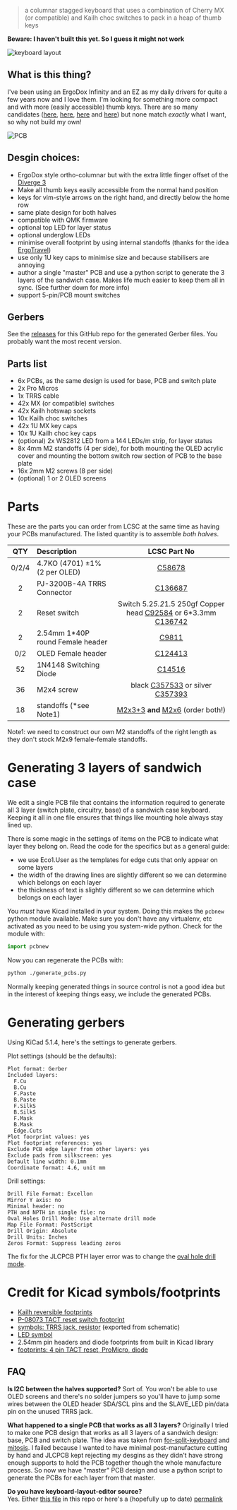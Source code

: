 > a columnar stagged keyboard that uses a combination of Cherry MX (or
> compatible) and Kailh choc switches to pack in a heap of thumb keys

**Beware: I haven't built this yet. So I guess it might not work**

![keyboard layout](./layout.png)
## What is this thing?
I've been using an ErgoDox Infinity and an EZ as my daily drivers for quite a
few years now and I love them. I'm looking for something more compact and with
more (easily accessible) thumb keys. There are so many candidates
([here](https://docs.google.com/spreadsheets/d/19-rTWbp8SCKdZFByPZu3RT8NSF8vVddDe8WL6R6b1qQ/edit?usp=sharing),
[here](https://keebfol.io/), [here](https://golem.hu/boards/) and
[here](https://github.com/diimdeep/awesome-split-keyboards)) but none match
*exactly* what I want, so why not build my own!

![PCB](./render-pcb.png)

## Desgin choices:
  - ErgoDox style ortho-columnar but with the extra little finger offset of the
      [Diverge 3](https://unikeyboard.io/product/diverge-3/)
  - Make all thumb keys easily accessible from the normal hand position
  - keys for vim-style arrows on the right hand, and directly below the home row
  - same plate design for both halves
  - compatible with QMK firmware
  - optional top LED for layer status
  - optional underglow LEDs
  - minimise overall footprint by using internal standoffs (thanks for the idea
      [ErgoTravel](https://github.com/jpconstantineau/ErgoTravel))
  - use only 1U key caps to minimise size and because stabilisers are annoying
  - author a single "master" PCB and use a python script to generate the 3
      layers of the sandwich case. Makes life much easier to keep them all in
      sync. (See further down for more info)
  - support 5-pin/PCB mount switches

## Gerbers
See the [releases](https://github.com/tomsaleeba/ergoslab/releases) for this
GitHub repo for the generated Gerber files. You probably want the most recent
version.

## Parts list
  - 6x PCBs, as the same design is used for base, PCB and switch plate
  - 2x Pro Micros
  - 1x TRRS cable
  - 42x MX (or compatible) switches
  - 42x Kailh hotswap sockets
  - 10x Kailh choc switches
  - 42x 1U MX key caps
  - 10x 1U Kailh choc key caps
  - (optional) 2x WS2812 LED from a 144 LEDs/m strip, for layer status
  - 8x 4mm M2 standoffs (4 per side), for both mounting the OLED acrylic cover
      and mounting the bottom switch row section of PCB to the base plate
  - 16x 2mm M2 screws (8 per side)
  - (optional) 1 or 2 OLED screens

# Parts
These are the parts you can order from LCSC at the same time as having your PCBs
manufactured. The listed quantity is to assemble *both halves*.

| QTY |  Description                       |  LCSC Part No |
| :---: | :--- | :---: |
|0/2/4| 4.7KO (4701) ±1% (2 per OLED)     |  [C58678](https://lcsc.com/product-detail/Metal-Film-Resistor-TH_4-7KR-4701-1_C58678.html) |
| 2  |  PJ-3200B-4A TRRS Connector         |  [C136687](https://lcsc.com/product-detail/Audio-Video-Connectors_Korean-Hroparts-Elec-PJ-3200B-4A_C136687.html) |
| 2  |  Reset switch                       |  Switch 5.2*5.2*1.5 250gf Copper head [C92584](https://lcsc.com/product-detail/Tactile-Switches_Switch-5-2-5-2-1-5-250gf-Copper-head_C92584.html) or 6*3.3mm [C136742](https://lcsc.com/product-detail/Tactile-Switches_Korean-Hroparts-Elec-K2-1101DT-A4SW-01black_C136742.html) |
| 2  |  2.54mm 1*40P round Female header   |  [C9811](https://lcsc.com/product-detail/Female-Header_2-54mm-1-40P-round-Female-header_C9811.html) |
|0/2 |  OLED Female header                 |  [C124413](https://lcsc.com/product-detail/Pin-Header-Female-Header_Ckmtw-Shenzhen-Cankemeng-C124413_C124413.html) |
| 52 |  1N4148 Switching Diode             |  [C14516](https://lcsc.com/product-detail/Switching-Diode_1N4148_C14516.html) |
| 36 |  M2x4 screw                         |  black [C357533](https://lcsc.com/product-detail/Screw_Shuntian-PM2X4_C357533.html) or silver [C357393](https://lcsc.com/product-detail/Screw_Shuntian-PM2X4_C357393.html) |
| 18 |  standoffs (*see Note1)             |  [M2x3+3](https://lcsc.com/product-detail/Studs_Made-in-China-Made-in-China-M2-3-3_C192879.html) **and** [M2x6](https://lcsc.com/product-detail/Studs_Made-in-China-Made-in-China-M2-6-3-5_C193468.html) (order both!) |

Note1: we need to construct our own M2 standoffs of the right length as they
don't stock M2x9 female-female standoffs.


# Generating 3 layers of sandwich case
We edit a single PCB file that contains the information required to generate all
3 layer (switch plate, circuitry, base) of a sandwich case keyboard. Keeping it
all in one file ensures that things like mounting hole always stay lined up.

There is some magic in the settings of items on the PCB to indicate what layer
they belong on. Read the code for the specifics but as a general guide:
  - we use Eco1.User as the templates for edge cuts that only appear on some
      layers
  - the width of the drawing lines are slightly different so we can determine
      which belongs on each layer
  - the thickness of text is slightly different so we can determine which
      belongs on each layer

You *must* have Kicad installed in your system. Doing this makes the `pcbnew`
python module available. Make sure you don't have any virtualenv, etc activated
as you need to be using you system-wide python. Check for the module with:

```python
import pcbnew
```

Now you can regenerate the PCBs with:

```bash
python ./generate_pcbs.py
```

Normally keeping generated things in source control is not a good idea but in
the interest of keeping things easy, we include the generated PCBs.


# Generating gerbers
Using KiCad 5.1.4, here's the settings to generate gerbers.

Plot settings (should be the defaults):
```
Plot format: Gerber
Included layers:
  F.Cu
  B.Cu
  F.Paste
  B.Paste
  F.SilkS
  B.SilkS
  F.Mask
  B.Mask
  Edge.Cuts
Plot foorprint values: yes
Plot footprint references: yes
Exclude PCB edge layer from other layers: yes
Exclude pads from silkscreen: yes
Default line width: 0.1mm
Coordinate format: 4.6, unit mm
```

Drill settings:
```
Drill File Format: Excellon
Mirror Y axis: no
Minimal header: no
PTH and NPTH in single file: no
Oval Holes Drill Mode: Use alternate drill mode
Map File Format: PostScript
Drill Origin: Absolute
Drill Units: Inches
Zeros Format: Suppress leading zeros
```

The fix for the JLCPCB PTH layer error was to change the [oval hole drill
mode](https://forum.kicad.info/t/jlcpcb-gives-me-warnings-on-drill-and-edge-cuts/17565/25).

# Credit for Kicad symbols/footprints
- [Kailh reversible footprints](https://github.com/daprice/keyswitches.pretty/blob/master/Kailh_socket_reversible.kicad_mod)
- [P-08073 TACT reset switch footprint](https://github.com/kata0510/minisplit/tree/master/minisplit-footprint.pretty)
- [symbols: TRRS jack, resistor](https://github.com/MakotoKurauchi/helix/tree/master/PCB/beta) (exported from schematic)
- [LED symbol](https://github.com/tmk/kicad_lib_tmk)
- 2.54mm pin headers and diode footprints from built in Kicad library
- [footprints: 4 pin TACT reset, ProMicro, diode](https://github.com/jpconstantineau/ErgoTravel/tree/master/Library/footprints.pretty)

## FAQ
**Is I2C between the halves supported?**
Sort of. You won't be able to use OLED screens and there's no solder jumpers so
you'll have to jump some wires between the OLED header SDA/SCL pins and the
SLAVE_LED pin/data pin on the unused TRRS jack.

**What happened to a single PCB that works as all 3 layers?**
Originally I tried to make one PCB design that works as all 3 layers of a
sandwich design: base, PCB and switch plate. The idea was taken from
[for-split-keyboard](https://github.com/peej/for-split-keyboard) and
[mitosis](https://www.reddit.com/r/MechanicalKeyboards/comments/66588f/wireless_split_qmk_mitosis/).
I failed because I wanted to have minimal post-manufacture cutting by hand and
JLCPCB kept rejecting my desgins as they didn't have strong enough supports to
hold the PCB together though the whole manufacture process. So now we have
"master" PCB design and use a python script to generate the PCBs for each layer
from that master.

**Do you have keyboard-layout-editor source?**\
Yes. Either [this file](./layout.kle) in this repo or here's a (hopefully up to date)
<a href="http://www.keyboard-layout-editor.com/##@@_x:3&t=#000000%0A%0A#115219;&=E%0A%0A#&_x:9.75&t=#000000%0A%0A#115219%0A#9914a6;&=I%0A%0A*%0A%7D;&@_y:-0.875&x:2&t=#000000%0A%0A#115219;&=W%0A%0A/@&_x:1;&=R%0A%0A$&_x:7.75&t=#000000%0A%0A#115219%0A#9914a6;&=U%0A%0A/&%0A%7B&_x:1&t=#000000%0A%0A#115219;&=O%0A%0A';&@_y:-0.875&x:5;&=T%0A%0A%25&_x:5.75;&=Y%0A%0A%5E;&@_y:-0.625&x:1;&=Q%0A%0A!&_x:13.75;&=P%0A%0A%22;&@_y:-0.625&x:3;&=D%0A%0A3&_x:9.75&t=#000000%0A%0A#115219%0A#9914a6;&=K%0A%0A8%0A);&@_y:-0.875&x:2&t=#000000%0A%0A#115219;&=S%0A%0A2&_x:1;&=F%0A%0A4&_x:7.75&t=#000000%0A%0A#115219%0A#9914a6;&=J%0A%0A7%0A(&_x:1&t=#000000%0A%0A#115219;&=L%0A%0A9;&@_y:-0.875&x:5;&=G%0A%0A5&_x:5.75;&=H%0A%0A6;&@_y:-0.625&x:1;&=A%0A%0A1&_x:13.75;&=/:%0A/;%0A0;&@_y:-0.625&x:3&t=#000000%0A#0b458a%0A#115219;&=C%0A%0A+&_x:9.75&t=#000000%0A%0A#115219%0A#9914a6;&=%3C%0A,%0A%0A%5D;&@_y:-0.875&x:2&t=#000000%0A#0b458a%0A#115219;&=X%0A%0A-&_x:1;&=V%0A%0A/=&_x:7.75&t=#000000%0A%0A#115219%0A#9914a6;&=M%0A%0A~%0A%5B&_x:1&t=#000000;&=%3E%0A.;&@_y:-0.875&x:5&t=#000000%0A%0A#115219;&=B%0A%0A%60&_x:5.75;&=N%0A%0A/:;&@_y:-0.625&x:1&t=#000000%0A#0b458a%0A#115219;&=Z%0A%0A/_&_x:13.75&t=#000000;&=?%0A//;&@_y:-0.625&x:3;&=Del&_x:9.75&t=#000000%0A%0A%0A#9914a6;&=%0A%0A%0A%3E%0A%0A%0A%0A%0A%0A%E2%86%93;&@_y:-0.875&x:2&t=#000000;&=Alt&_x:1;&=GUI%0AEnter&_x:7.75&t=#000000%0A%0A%0A#9914a6;&=%0A%0A%0A%3C%0A%0A%0A%0A%0A%0A%E2%86%90&_x:1&t=#000000&a:7;&=%E2%86%91;&@_y:-0.875&x:5&a:4;&=Shift&=Ctrl&_x:3.75&t=#115219;&=Numb%0AEnter&_t=#000000;&=Space;&@_y:-0.625&x:1;&=Leader&_x:13.75&a:7;&=%E2%86%92;&@_y:-0.375&x:2;&=&_a:4;&=Swap&_t=#000000%0A#0b458a;&=Esc&_t=#ab0202;&=Media&_t=#9914a6;&=Brkt&_x:3.75&t=#000000;&=Tab&=AltTab&=Bspc&=Swap&_a:7;&=">permalink</a>
